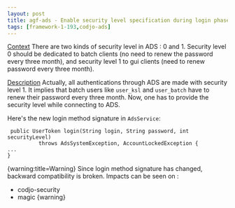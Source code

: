 ```yaml
---
layout: post
title: agf-ads - Enable security level specification during login phase
tags: [framework-1-193,codjo-ads]
---
```

<u>Context</u>
There are two kinds of security level in ADS : 0 and 1. Security level 0 should be dedicated
to batch clients (no need to renew the password every three month), and security level 1 to gui clients (need to renew password every three month).

<u>Description</u>
Actually, all authentications through ADS are made with security level 1. It implies that batch users like ```user_ksl``` and ```user_batch``` have to renew their password every three month. Now, one has to provide the security level while connecting to ADS.


Here's the new login method signature in ```AdsService```:

```
 public UserToken login(String login, String password, int securityLevel)
          throws AdsSystemException, AccountLockedException {
...
}
```


{warning:title=Warning}
Since login method signature has changed, backward compatibility is broken.
Impacts can be seen on : 
 - codjo-security
 - magic
{warning}